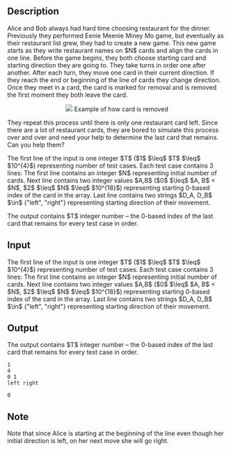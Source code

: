 ## Description

<div><p>Alice and Bob always had hard time choosing restaurant for the dinner. Previously they performed Eenie Meenie Miney Mo game, but eventually as their restaurant list grew, they had to create a new game. This new game starts as they write restaurant names on $N$ cards and align the cards in one line. Before the game begins, they both choose starting card and starting direction they are going to. They take turns in order one after another. After each turn, they move one card in their current direction. If they reach the end or beginning of the line of cards they change direction. Once they meet in a card, the card is marked for removal and is removed the first moment they both leave the card.</p><center> <img class="tex-graphics" src="file://64QeZr0X.png" style="max-width: 100.0%;max-height: 100.0%;"> <span class="tex-font-size-small">Example of how card is removed</span> </center><p>They repeat this process until there is only one restaurant card left. Since there are a lot of restaurant cards, they are bored to simulate this process over and over and need your help to determine the last card that remains. Can you help them? </p></div><div class="input-specification"><p>The first line of the input is one integer $T$ ($1$ $\leq$ $T$ $\leq$ $10^{4}$) representing number of test cases. Each test case contains 3 lines: The first line contains an integer $N$ representing initial number of cards. Next line contains two integer values $A,B$ ($0$ $\leq$ $A, B$ &lt; $N$, $2$ $\leq$ $N$ $\leq$ $10^{18}$) representing starting 0-based index of the card in the array. Last line contains two strings $D_A, D_B$ $\in$ {"left", "right"} representing starting direction of their movement.</p></div><div class="output-specification"><p>The output contains $T$ integer number – the 0-based index of the last card that remains for every test case in order.</p></div>

## Input

<p>The first line of the input is one integer $T$ ($1$ $\leq$ $T$ $\leq$ $10^{4}$) representing number of test cases. Each test case contains 3 lines: The first line contains an integer $N$ representing initial number of cards. Next line contains two integer values $A,B$ ($0$ $\leq$ $A, B$ &lt; $N$, $2$ $\leq$ $N$ $\leq$ $10^{18}$) representing starting 0-based index of the card in the array. Last line contains two strings $D_A, D_B$ $\in$ {"left", "right"} representing starting direction of their movement.</p>

## Output

<p>The output contains $T$ integer number – the 0-based index of the last card that remains for every test case in order.</p>





```input1
1
4
0 1
left right
```




```output1
0
```



## Note

<p>Note that since Alice is starting at the beginning of the line even though her initial direction is left, on her next move she will go right.</p>
